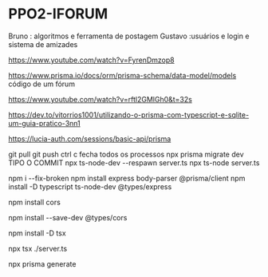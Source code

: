 # PPO2-IFORUM
Bruno : algoritmos e ferramenta de postagem Gustavo :usuários e login e sistema de amizades

https://www.youtube.com/watch?v=FyrenDmzop8

https://www.prisma.io/docs/orm/prisma-schema/data-model/models código de um fórum

https://www.youtube.com/watch?v=rftl2GMlGh0&t=32s

https://dev.to/vitorrios1001/utilizando-o-prisma-com-typescript-e-sqlite-um-guia-pratico-3nn1

https://lucia-auth.com/sessions/basic-api/prisma

git pull 
git push 
ctrl c fecha todos os processos 
npx prisma migrate dev  TIPO O COMMIT
npx ts-node-dev --respawn server.ts 
npx ts-node server.ts

 npm i --fix-broken
npm install express body-parser @prisma/client
npm install -D typescript ts-node-dev @types/express

npm install cors

npm install --save-dev @types/cors

npm install -D tsx

npx tsx ./server.ts

npx prisma generate